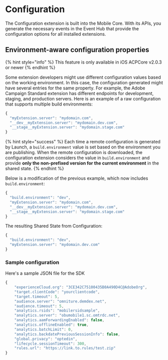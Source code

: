 # Configuration

The Configuration extension is built into the Mobile Core. With its APIs, you generate the necessary events in the Event Hub that provide the configuration options for all installed extensions.

## Environment-aware configuration properties

{% hint style="info" %}
This feature is only available in iOS ACPCore v2.0.3 or newer
{% endhint %}

Some extension developers might use different configuration values based on the working environment. In this case, the configuration generated might have several entries for the same property. For example, the Adobe Campaign Standard extension has different endpoints for development, staging, and production servers. Here is an example of a raw configuration that supports multiple build environments:

```javascript
{
  "myExtension.server": "mydomain.com",
  "__dev__myExtension.server": "mydomain.dev.com",
  "__stage__myExtension.server": "mydomain.stage.com"
}
```

{% hint style="success" %}
Each time a remote configuration is generated by Launch, a `build.environment` value is set based on the environment you are publishing. When the remote configuration is downloaded, the configuration extension considers the value in `build.environment` and provide **only the non-prefixed version for the current environment** in the shared state.
{% endhint %}

Below is a modification of the previous example, which now includes `build.environment`:

```javascript
{
  "build.environment": "dev",
  "myExtension.server": "mydomain.com",
  "__dev__myExtension.server": "mydomain.dev.com",
  "__stage__myExtension.server": "mydomain.stage.com"
}
```

The resulting Shared State from Configuration:

```javascript
{
  "build.environment": "dev",
  "myExtension.server": "mydomain.dev.com"  
}
```

### Sample configuration

Here's a sample JSON file for the SDK

```javascript
{
    "experienceCloud.org": "3CE342C75100435B0A490D4C@AdobeOrg",  
    "target.clientCode": "yourclientcode",  
    "target.timeout": 5,  
    "audience.server": "omniture.demdex.net",  
    "audience.timeout": 5,  
    "analytics.rsids": "mobilersidsample",  
    "analytics.server": "obumobile1.sc.omtrdc.net",  
    "analytics.aamForwardingEnabled": false,  
    "analytics.offlineEnabled": true,  
    "analytics.batchLimit": 0,  
    "analytics.backdatePreviousSessionInfo": false,
    "global.privacy": "optedin",  
    "lifecycle.sessionTimeout": 300,  
    "rules.url": "https://link.to.rules/test.zip"
}
```

